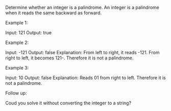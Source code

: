 Determine whether an integer is a palindrome. An integer&nbsp;is&nbsp;a&nbsp;palindrome when it&nbsp;reads the same backward as forward.

Example 1:


Input: 121
Output: true


Example 2:


Input: -121
Output: false
Explanation: From left to right, it reads -121. From right to left, it becomes 121-. Therefore it is not a palindrome.


Example 3:


Input: 10
Output: false
Explanation: Reads 01 from right to left. Therefore it is not a palindrome.


Follow up:

Coud you solve&nbsp;it without converting the integer to a string?
